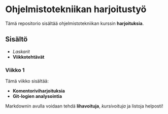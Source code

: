 # Ohjelmistotekniikan harjoitustyö

Tämä repositorio sisältää ohjelmistotekniikan kurssin **harjoituksia**.

## Sisältö
- *Laskarit*
- **Viikkotehtävät**

### Viikko 1
Tämä viikko sisältää:
- **Komentoriviharjoituksia**
- **Git-logien analysointia**

Markdownin avulla voidaan tehdä **lihavoituja**, *kursivoituja* ja listoja helposti!
